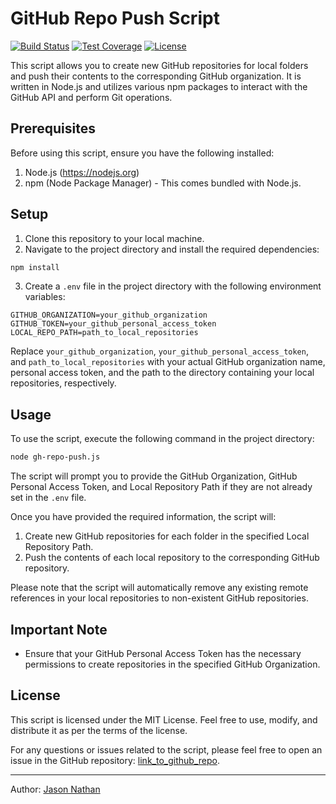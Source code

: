 # GitHub Repo Push Script

[![Build Status](https://img.shields.io/github/actions/workflow/status/jasonnathan/gh-upload/tests.yml?branch=master&logo=github&style=flat-square)](https://github.com/jasonnathan/gh-upload/actions)
[![Test Coverage](https://img.shields.io/codecov/c/gh/jasonnathan/gh-upload?logo=codecov&style=flat-square)](https://codecov.io/gh/jasonnathan/gh-upload)
[![License](https://img.shields.io/github/license/jasonnathan/gh-upload?style=flat-square)](https://github.com/jasonnathan/gh-upload/blob/master/LICENSE)


This script allows you to create new GitHub repositories for local folders and push their contents to the corresponding GitHub organization. It is written in Node.js and utilizes various npm packages to interact with the GitHub API and perform Git operations.

## Prerequisites

Before using this script, ensure you have the following installed:

1. Node.js (https://nodejs.org)
2. npm (Node Package Manager) - This comes bundled with Node.js.

## Setup

1. Clone this repository to your local machine.
2. Navigate to the project directory and install the required dependencies:

```bash
npm install
```

3. Create a `.env` file in the project directory with the following environment variables:

```plaintext
GITHUB_ORGANIZATION=your_github_organization
GITHUB_TOKEN=your_github_personal_access_token
LOCAL_REPO_PATH=path_to_local_repositories
```

Replace `your_github_organization`, `your_github_personal_access_token`, and `path_to_local_repositories` with your actual GitHub organization name, personal access token, and the path to the directory containing your local repositories, respectively.

## Usage

To use the script, execute the following command in the project directory:

```bash
node gh-repo-push.js
```

The script will prompt you to provide the GitHub Organization, GitHub Personal Access Token, and Local Repository Path if they are not already set in the `.env` file.

Once you have provided the required information, the script will:

1. Create new GitHub repositories for each folder in the specified Local Repository Path.
2. Push the contents of each local repository to the corresponding GitHub repository.

Please note that the script will automatically remove any existing remote references in your local repositories to non-existent GitHub repositories.

## Important Note

- Ensure that your GitHub Personal Access Token has the necessary permissions to create repositories in the specified GitHub Organization.

## License

This script is licensed under the MIT License. Feel free to use, modify, and distribute it as per the terms of the license.

For any questions or issues related to the script, please feel free to open an issue in the GitHub repository: [link_to_github_repo](https://github.com/jasonnathan/gh-upload).

---
Author: [Jason Nathan](https://github.com/jasonnathan)